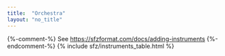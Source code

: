 ```yaml
---
title:  "Orchestra"
layout: "no_title"
---
```

{%-comment-%} See https://sfzformat.com/docs/adding-instruments {%-endcomment-%}
{% include sfz/instruments_table.html %}
